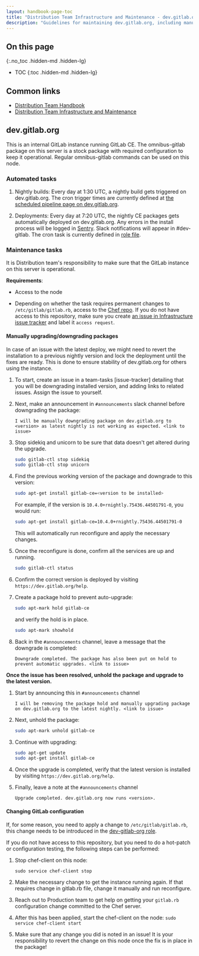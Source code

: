 ```yaml
---
layout: handbook-page-toc
title: "Distribution Team Infrastructure and Maintenance - dev.gitlab.org"
description: "Guidelines for maintaining dev.gitlab.org, including manual package upgrades/downgrades, and GitLab configuration changes."
---
```


## On this page
{:.no_toc .hidden-md .hidden-lg}

- TOC
{:toc .hidden-md .hidden-lg}

## Common links

* [Distribution Team Handbook](/handbook/engineering/development/enablement/systems/distribution/)
* [Distribution Team Infrastructure and Maintenance](/handbook/engineering/development/enablement/systems/distribution/maintenance/)

## dev.gitlab.org

This is an internal GitLab instance running GitLab CE. The omnibus-gitlab
package on this server is a stock package with required configuration to keep it
operational.  Regular omnibus-gitlab commands can be used on this node.

### Automated tasks

1. Nightly builds: Every day at 1:30 UTC, a nightly build gets triggered on
   dev.gitlab.org. The cron trigger times are currently defined at
   [the scheduled pipeline page on dev.gitlab.org](https://dev.gitlab.org/gitlab/omnibus-gitlab/pipeline_schedules).

1. Deployments: Every day at 7:20 UTC, the nightly CE packages gets
   automatically deployed on dev.gitlab.org. Any errors in the install process
   will be logged in [Sentry](https://sentry.gitlab.net/gitlab/devgitlaborg/).
   Slack notifications will appear in #dev-gitlab. The cron task is currently
   defined in [role file](https://gitlab.com/gitlab-com/gl-infra/chef-repo/-/blob/master/roles/dev-gitlab-org.json#L304-319).

### Maintenance tasks

It is Distribution team's responsibility to make sure that the GitLab instance
on this server is operational.

**Requirements**:

* Access to the node

* Depending on whether the task requires permanent changes to
  `/etc/gitlab/gitlab.rb`, access to the [Chef repo](https://gitlab.com/gitlab-com/gl-infra/chef-repo/).
  If you do not have access to this repository, make sure you create
  [an issue in Infrastructure issue tracker](https://gitlab.com/gitlab-com/gl-infra/infrastructure/issues/new?issue%5Bassignee_id%5D=&issue%5Bmilestone_id%5D=)
  and label it `access request`.


#### Manually upgrading/downgrading packages

In case of an issue with the latest deploy, we might need to revert the
installation to a previous nightly version and lock the deployment until the
fixes are ready. This is done to ensure stability of dev.gitlab.org for others
using the instance.

1. To start, create an issue in a team-tasks [issue-tracker] detailing that you
   will be downgrading installed version, and adding links to related issues.
   Assign the issue to yourself.

1. Next, make an announcement in `#announcements` slack channel before
   downgrading the package:

    ```
    I will be manually downgrading package on dev.gitlab.org to <version> as latest nightly is not working as expected. <link to issue>
    ```

1. Stop sidekiq and unicorn to be sure that data doesn't get altered during the
   upgrade.

    ```bash
    sudo gitlab-ctl stop sidekiq
    sudo gitlab-ctl stop unicorn
    ```

1. Find the previous working version of the package and downgrade to this
   version:

    ```bash
    sudo apt-get install gitlab-ce=<version to be installed>
    ```

    For example, if the version is `10.4.0+rnightly.75436.44501791-0`, you would
    run:

    ```bash
    sudo apt-get install gitlab-ce=10.4.0+rnightly.75436.44501791-0
    ```

    This will automatically run reconfigure and apply the necessary changes.

1. Once the reconfigure is done, confirm all the services are up and running.

    ```bash
    sudo gitlab-ctl status
    ```

1. Confirm the correct version is deployed by visiting
   `https://dev.gitlab.org/help`.

1. Create a package hold to prevent auto-upgrade:

    ```bash
    sudo apt-mark hold gitlab-ce
    ```
    and verify the hold is in place.

    ```bash
    sudo apt-mark showhold
    ```

1. Back in the `#announcements` channel, leave a message that the downgrade is
   completed:

    ```
    Downgrade completed. The package has also been put on hold to prevent automatic upgrades. <link to issue>
    ```

**Once the issue has been resolved, unhold the package and upgrade to the latest
version.**

1. Start by announcing this in `#announcements` channel

    ```
    I will be removing the package hold and manually upgrading package on dev.gitlab.org to the latest nightly. <link to issue>
    ```

1. Next, unhold the package:

    ```bash
    sudo apt-mark unhold gitlab-ce
    ```

1. Continue with upgrading:

    ```bash
    sudo apt-get update
    sudo apt-get install gitlab-ce
    ```

1. Once the upgrade is completed, verify that the latest version is installed
   by visiting `https://dev.gitlab.org/help`.

1. Finally, leave a note at the `#announcements` channel

    ```
    Upgrade completed. dev.gitlab.org now runs <version>.
    ```

#### Changing GitLab configuration

If, for some reason, you need to apply a change to `/etc/gitlab/gitlab.rb`, this
change needs to be introduced in the
[dev-gitlab-org role](https://dev.gitlab.org/cookbooks/chef-repo/blob/fa6131d9d06299940a72c51cf60ea62c54fe3461/job-families/dev-gitlab-org.json).

If you do not have access to this repository, but you need to do a hot-patch or
configuration testing, the following steps can be performed:

1. Stop chef-client on this node:

    ```
    sudo service chef-client stop
    ```

1. Make the necessary change to get the instance running again. If that requires
   change in gitlab.rb file, change it manually and run reconfigure.

1. Reach out to Production team to get help on getting your `gitlab.rb`
   configuration change committed to the Chef server.

1. After this has been applied, start the chef-client on the node: `sudo service
   chef-client start`

1. Make sure that any change you did is noted in an issue! It is your
   responsibility to revert the change on this node once the fix is in place in
   the package!
